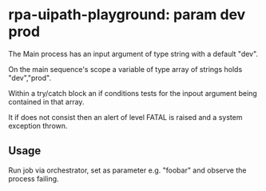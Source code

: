 # rpa-uipath-playground: param dev prod

The Main process has an input argument of type string with a default "dev".

On the main sequence's scope a variable of type array of strings holds "dev","prod".

Within a try/catch block an if conditions tests for the inpout argument being contained in that array.

It if does not consist then an alert of level FATAL is raised and a system exception thrown.


## Usage

Run job via orchestrator, set as parameter e.g. "foobar" and observe the process failing.

